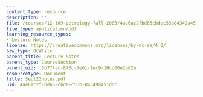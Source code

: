 ```yaml
---
content_type: resource
description: ''
file: /courses/12-109-petrology-fall-2005/4ae6ac2fbd65cbdec53b84349a451ddc_Sept22notes.pdf
file_type: application/pdf
learning_resource_types:
- Lecture Notes
license: https://creativecommons.org/licenses/by-nc-sa/4.0/
ocw_type: OCWFile
parent_title: Lecture Notes
parent_type: CourseSection
parent_uid: f5b77fac-870c-7e61-1ec9-10cd30e2a62e
resourcetype: Document
title: Sept22notes.pdf
uid: 4ae6ac2f-bd65-cbde-c53b-84349a451ddc
---
```

